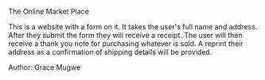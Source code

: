 The Online Market Place

This is a website with a form on it. It takes the user's full name and address. After they submit the form they will receive a receipt. The user will then receive a thank you note for purchasing whatever is sold. A reprint their address as a confirmation of shipping details will be provided.

Author: Grace Mugwe
